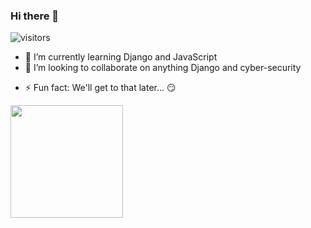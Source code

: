 ### Hi there 👋
![visitors](https://visitor-badge.glitch.me/badge?page_id=${MungaiVic}.${page.id}&show_icons=true)
<!--
**MungaiVic/MungaiVic** is a ✨ _special_ ✨ repository because its `README.md` (this file) appears on your GitHub profile.

Here are some ideas to get you started:
-->
<!-- (- 🔭 I’m currently working on )-->
- 🌱 I’m currently learning Django and JavaScript
- 👯 I’m looking to collaborate on anything Django and cyber-security
<!-- (- 🤔 I’m looking for help with ...)
- 💬 Ask me about ...-->
- ⚡ Fun fact: We'll get to that later... 😏

<img height="180em" src="https://github-readme-stats.vercel.app/api?username=MungaiVic&show_icons=true&hide_border=true&&count_private=true&include_all_commits=true&theme=dark" />
